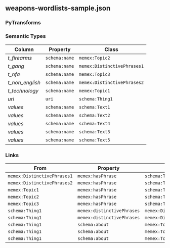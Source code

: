 ## weapons-wordlists-sample.json

### PyTransforms

### Semantic Types
| Column | Property | Class |
|  ----- | -------- | ----- |
| _t_firearms_ | `schema:name` | `memex:Topic2`|
| _t_gang_ | `schema:name` | `memex:DistinctivePhrases1`|
| _t_nfa_ | `schema:name` | `memex:Topic3`|
| _t_non_english_ | `schema:name` | `memex:DistinctivePhrases2`|
| _t_technology_ | `schema:name` | `memex:Topic1`|
| _uri_ | `uri` | `schema:Thing1`|
| _values_ | `schema:name` | `schema:Text1`|
| _values_ | `schema:name` | `schema:Text2`|
| _values_ | `schema:name` | `schema:Text4`|
| _values_ | `schema:name` | `schema:Text3`|
| _values_ | `schema:name` | `schema:Text5`|


### Links
| From | Property | To |
|  --- | -------- | ---|
| `memex:DistinctivePhrases1` | `memex:hasPhrase` | `schema:Text2`|
| `memex:DistinctivePhrases2` | `memex:hasPhrase` | `schema:Text5`|
| `memex:Topic1` | `memex:hasPhrase` | `schema:Text1`|
| `memex:Topic2` | `memex:hasPhrase` | `schema:Text3`|
| `memex:Topic3` | `memex:hasPhrase` | `schema:Text4`|
| `schema:Thing1` | `memex:distinctivePhrases` | `memex:DistinctivePhrases1`|
| `schema:Thing1` | `memex:distinctivePhrases` | `memex:DistinctivePhrases2`|
| `schema:Thing1` | `schema:about` | `memex:Topic1`|
| `schema:Thing1` | `schema:about` | `memex:Topic2`|
| `schema:Thing1` | `schema:about` | `memex:Topic3`|
